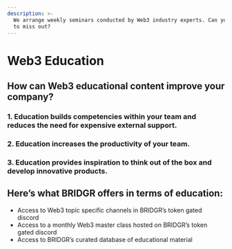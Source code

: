 ```yaml
---
description: >-
  We arrange weekly seminars conducted by Web3 industry experts. Can you afford
  to miss out?
---
```


# Web3 Education

## How can Web3 educational content improve your company?

### 1. Education builds competencies within your team and reduces the need for expensive external support.

### 2. Education increases the productivity of your team.

### 3. Education provides inspiration to think out of the box and develop innovative products.&#x20;



## Here’s what BRIDGR offers in terms of education:

* Access to Web3 topic specific channels in BRIDGR’s token gated discord
* Access to a monthly Web3 master class hosted on BRIDGR’s token gated discord
* Access to BRIDGR’s curated database of educational material
